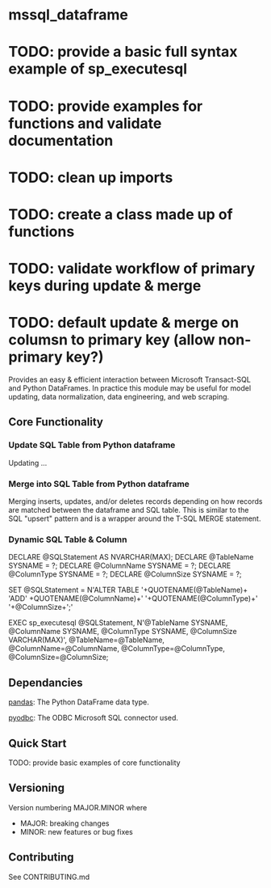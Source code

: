 # mssql_dataframe
# TODO: provide a basic full syntax example of sp_executesql
# TODO: provide examples for functions and validate documentation
# TODO: clean up imports
# TODO: create a class made up of functions
# TODO: validate workflow of primary keys during update & merge
# TODO: default update & merge on columsn to primary key (allow non-primary key?)
Provides an easy & efficient interaction between Microsoft Transact-SQL and Python DataFrames. In practice this module 
may be useful for model updating, data normalization, data engineering, and web scraping.

## Core Functionality

### Update SQL Table from Python dataframe

Updating ...

### Merge into SQL Table from Python dataframe

Merging inserts, updates, and/or deletes records depending on how records are matched between the dataframe and SQL table. This is similar to the SQL "upsert" pattern and is a wrapper around the T-SQL MERGE statement.

### Dynamic SQL Table & Column

DECLARE @SQLStatement AS NVARCHAR(MAX);
DECLARE @TableName SYSNAME = ?;
DECLARE @ColumnName SYSNAME = ?;
DECLARE @ColumnType SYSNAME = ?;
DECLARE @ColumnSize SYSNAME = ?;

SET @SQLStatement = 
    N'ALTER TABLE '+QUOTENAME(@TableName)+
    'ADD' +QUOTENAME(@ColumnName)+' '+QUOTENAME(@ColumnType)+' '+@ColumnSize+';'

EXEC sp_executesql 
    @SQLStatement,
    N'@TableName SYSNAME, @ColumnName SYSNAME, @ColumnType SYSNAME, @ColumnSize VARCHAR(MAX)',
    @TableName=@TableName, @ColumnName=@ColumnName, @ColumnType=@ColumnType, @ColumnSize=@ColumnSize;
    

## Dependancies
[pandas](https://pandas.pydata.org/): The Python DataFrame data type.

[pyodbc](https://docs.microsoft.com/en-us/sql/connect/python/pyodbc/python-sql-driver-pyodbc?view=sql-server-ver15): The ODBC Microsoft SQL connector used.

## Quick Start

TODO: provide basic examples of core functionality


## Versioning

Version numbering MAJOR.MINOR where
- MAJOR: breaking changes
- MINOR: new features or bug fixes

## Contributing

See CONTRIBUTING.md